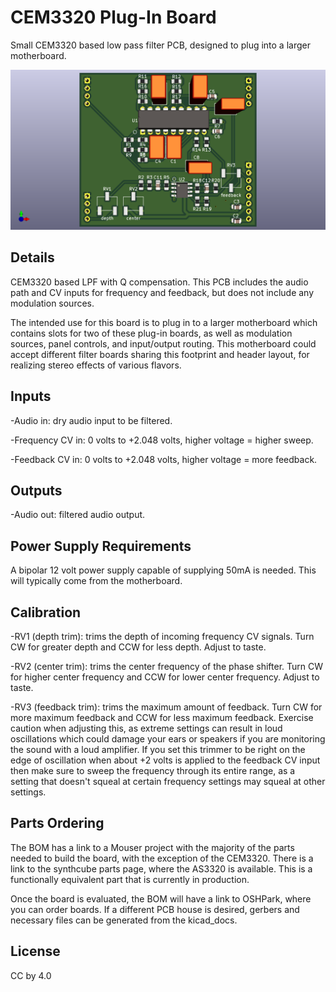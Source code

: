 # CEM3320 Plug-In Board

Small CEM3320 based low pass filter PCB, designed to plug into a larger motherboard.

![](pics/board_top.png)


## Details

CEM3320 based LPF with Q compensation. This PCB includes the audio path and CV inputs for frequency and feedback, but does not include any modulation sources.

The intended use for this board is to plug in to a larger motherboard which contains slots for two of these plug-in boards, as well as modulation sources, panel controls, and input/output routing. This motherboard could accept different filter boards sharing this footprint and header layout, for realizing stereo effects of various flavors.


## Inputs

-Audio in: dry audio input to be filtered.

-Frequency CV in: 0 volts to +2.048 volts, higher voltage = higher sweep.

-Feedback CV in: 0 volts to +2.048 volts, higher voltage = more feedback.


## Outputs

-Audio out: filtered audio output.


## Power Supply Requirements

A bipolar 12 volt power supply capable of supplying 50mA is needed. This will typically come from the motherboard.


## Calibration

-RV1 (depth trim): trims the depth of incoming frequency CV signals. Turn CW for greater depth and CCW for less depth. Adjust to taste.

-RV2 (center trim): trims the center frequency of the phase shifter. Turn CW for higher center frequency and CCW for lower center frequency. Adjust to taste.

-RV3 (feedback trim): trims the maximum amount of feedback. Turn CW for more maximum feedback and CCW for less maximum feedback. Exercise caution when adjusting this, as extreme settings can result in loud oscillations which could damage your ears or speakers if you are monitoring the sound with a loud amplifier. If you set this trimmer to be right on the edge of oscillation when about +2 volts is applied to the feedback CV input then make sure to sweep the frequency through its entire range, as a setting that doesn't squeal at certain frequency settings may squeal at other settings.


## Parts Ordering
The BOM has a link to a Mouser project with the majority of the parts needed to build the board, with the exception of the CEM3320. There is a link to the synthcube parts page, where the AS3320 is available. This is a functionally equivalent part that is currently in production.

Once the board is evaluated, the BOM will have a link to OSHPark, where you can order boards. If a different PCB house is desired, gerbers and necessary files can be generated from the kicad_docs.


## License
CC by 4.0
